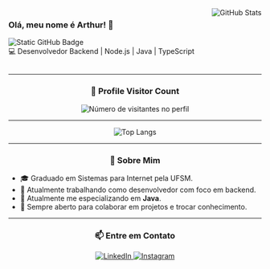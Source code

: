 <img align="right" src="https://github-readme-stats.vercel.app/api?username=ArtScapin&show_icons=true&title_color=f8efd4&text_color=f8efd4&icon_color=f8efd4&bg_color=1A2026&cache_seconds=2300" alt="GitHub Stats">

### Olá, meu nome é Arthur! 👋

<img src="https://img.shields.io/static/v1?label=Overview&message=Arthur&color=f8efd4&style=for-the-badge&logo=GitHub" alt="Static GitHub Badge">

</br>
💻 Desenvolvedor Backend | Node.js | Java | TypeScript
</br>
</br>

---

<div align="center">
  <h3><b>📍 Profile Visitor Count</b></h3>
</div>

<p align="center">
  <img src="https://profile-counter.glitch.me/ArtScapin/count.svg" alt="Número de visitantes no perfil">
</p>

---


<div align="center">
  
![Top Langs](https://github-readme-stats.vercel.app/api/top-langs/?username=ArtScapin&layout=compact&show_icons=true&title_color=f8efd4&text_color=f8efd4&icon_color=f8efd4&bg_color=1A2026&cache_seconds=2300)

</div>

---

<div align="center">
  <h3><b>🚀 Sobre Mim</b></h3>
</div>

- 🎓 Graduado em Sistemas para Internet pela UFSM.
- 💼 Atualmente trabalhando como desenvolvedor com foco em backend.
- 🌱 Atualmente me especializando em **Java**.
- 👯 Sempre aberto para colaborar em projetos e trocar conhecimento.

---


<div align="center">
  <h3><b>📫 Entre em Contato</b></h3>
</div>

<p align="center">
  <a href="https://www.linkedin.com/in/arthur-scapin-pereira/" title="LinkedIn" target="_blank">
    <img src="https://img.shields.io/badge/-Linkedin-0e76a8?style=flat-square&logo=Linkedin&logoColor=white" alt="LinkedIn"/>
  </a>
  <a href="https://www.instagram.com/arthscapin/" title="Instagram" target="_blank">
    <img src="https://img.shields.io/badge/-Instagram-DF0174?style=flat-square&labelColor=DF0174&logo=instagram&logoColor=white" alt="Instagram"/>
  </a>
</p>
